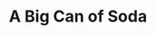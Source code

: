 ---
pid: ch1017
title: A Big Can of Soda
location_transcription: Clark Park
coordinates: "[-75.209673541817, 39.948733528299]"
zipcode: '19120'
gen_neighborhood: North Philadelphia
neighborhood: Logan,Olney
outside_phl: 
age: '57'
age_range: 50-59
instagram: 
image_file_name: ch_1017.jpg
proposal_transcription: I will rather speak against on all sugar beverages. Unsweetened
  to eradicate obesity
topic: Health
topic_summary: '0'
type: Other No Form
keywords_other: 
credit: Patrick Osei
image_labels: 
twitter: 
facebook: 
permalink: "/monuments/ch1017/"
layout: item-page
---